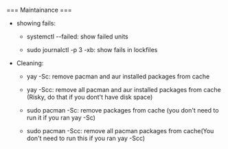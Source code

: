 === Maintainance ===

- showing fails:
    - systemctl --failed: show failed units

    - sudo journalctl -p 3 -xb: show fails in lockfiles

- Cleaning:
    - yay -Sc: remove pacman and aur installed packages from cache

    - yay -Scc: remove all pacman and aur installed packages from cache (Risky, do that if you dont't have disk space)

    - sudo pacman -Sc: remove packages from cache (you don't need to run it if you ran yay -Sc)

    - sudo pacman -Scc: remove all pacman packages from cache(You don't need to run this if you ran yay -Scc)

    
